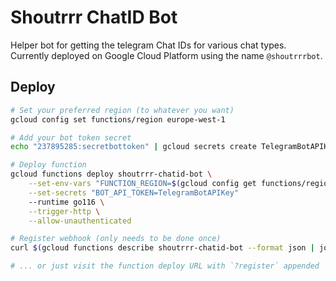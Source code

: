 # Shoutrrr ChatID Bot

Helper bot for getting the telegram Chat IDs for various chat types. 
Currently deployed on Google Cloud Platform using the name `@shoutrrrbot`.

## Deploy
```sh
# Set your preferred region (to whatever you want)
gcloud config set functions/region europe-west-1

# Add your bot token secret
echo "237895285:secretbottoken" | gcloud secrets create TelegramBotAPIKey

# Deploy function
gcloud functions deploy shoutrrr-chatid-bot \
    --set-env-vars "FUNCTION_REGION=$(gcloud config get functions/region),GCP_PROJECT=$(gcloud config get project)" \
    --set-secrets "BOT_API_TOKEN=TelegramBotAPIKey"
    --runtime go116 \
    --trigger-http \
    --allow-unauthenticated

# Register webhook (only needs to be done once)
curl $(gcloud functions describe shoutrrr-chatid-bot --format json | jq -r '.httpsTrigger.url + "?register"')

# ... or just visit the function deploy URL with `?register` appended  in the browser
```